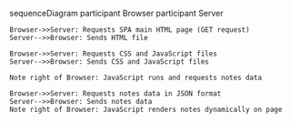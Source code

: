 sequenceDiagram
    participant Browser
    participant Server

    Browser->>Server: Requests SPA main HTML page (GET request)
    Server-->>Browser: Sends HTML file

    Browser->>Server: Requests CSS and JavaScript files
    Server-->>Browser: Sends CSS and JavaScript files

    Note right of Browser: JavaScript runs and requests notes data

    Browser->>Server: Requests notes data in JSON format
    Server-->>Browser: Sends notes data
    Note right of Browser: JavaScript renders notes dynamically on page
